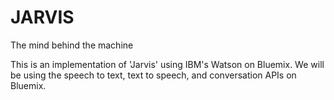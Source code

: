 # JARVIS
The mind behind the machine

This is an implementation of 'Jarvis' using IBM's Watson on Bluemix.  We will be using the speech to text, text to speech, and conversation APIs on Bluemix.